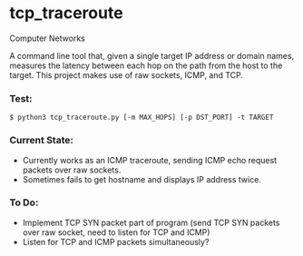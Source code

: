 # tcp_traceroute
Computer Networks

A command line tool that, given a single target IP address or domain names, measures the latency between each hop on the path from the host to the target. This project makes use of raw sockets, ICMP, and TCP.


### Test:
```
$ python3 tcp_traceroute.py [-m MAX_HOPS] [-p DST_PORT] -t TARGET
```


### Current State:
- Currently works as an ICMP traceroute, sending ICMP echo request packets over raw sockets.
- Sometimes fails to get hostname and displays IP address twice.

### To Do:
- Implement TCP SYN packet part of program (send TCP SYN packets over raw socket, need to listen for TCP and ICMP)
- Listen for TCP and ICMP packets simultaneously?
